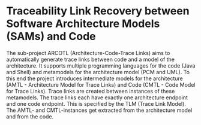 # Traceability Link Recovery between Software Architecture Models (SAMs) and Code

The sub-project ARCOTL (Architecture-Code-Trace Links) aims to automatically generate trace links between code and a model of the architecture.
It supports multiple programming languages for the code (Java and Shell) and metamodels for the architecture model (PCM and UML).
To this end the project introduces intermediate models for the architecture (AMTL - Architecture Model for Trace Links) and Code (CMTL - Code Model for Trace
Links).
Trace links are created between instances of these metamodels.
The trace links each have exactly one architecture endpoint and one code endpoint. This is specified by the TLM (Trace Link Model).
The AMTL- and CMTL-instances get extracted from the architecture model and from the code.


